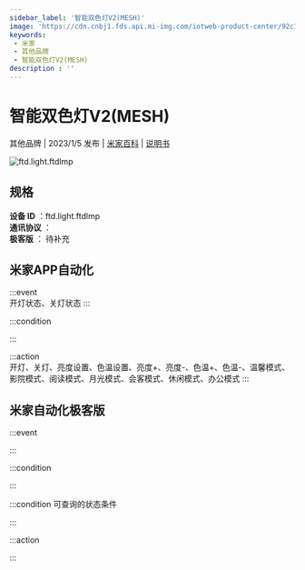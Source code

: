 ```yaml
---
sidebar_label: '智能双色灯V2(MESH)'
image: 'https://cdn.cnbj1.fds.api.mi-img.com/iotweb-product-center/92c190a0cf252f193a9565fde99a3b65_1665220660377.png?GalaxyAccessKeyId=AKVGLQWBOVIRQ3XLEW&Expires=9223372036854775807&Signature=3RQx2QGIruNFNARjtruWwb1u3mQ='
keywords: 
 - 米家
 - 其他品牌
 - 智能双色灯V2(MESH)
description : ''
---
```

# 智能双色灯V2(MESH)

其他品牌 | 2023/1/5 发布 | [米家百科](https://home.mi.com/webapp/content/baike/product/index.html?model=ftd.light.ftdlmp) | [说明书](https://home.mi.com/views/introduction.html?model=ftd.light.ftdlmp&region=cn)

![ftd.light.ftdlmp](https://cdn.cnbj1.fds.api.mi-img.com/iotweb-product-center/92c190a0cf252f193a9565fde99a3b65_1665220660377.png?GalaxyAccessKeyId=AKVGLQWBOVIRQ3XLEW&Expires=9223372036854775807&Signature=3RQx2QGIruNFNARjtruWwb1u3mQ=)

## 规格  
> 
**设备 ID** ：ftd.light.ftdlmp  
**通讯协议** ：  
**极客版**  ： 待补充 


## 米家APP自动化  

:::event  
开灯状态、关灯状态
:::

:::condition  

:::

:::action   
开灯、关灯、亮度设置、色温设置、亮度+、亮度-、色温+、色温-、温馨模式、影院模式、阅读模式、月光模式、会客模式、休闲模式、办公模式
:::

## 米家自动化极客版  

:::event  

:::

:::condition  

:::

:::condition 可查询的状态条件  

:::

:::action  

:::

        

